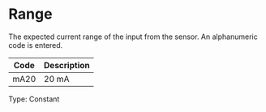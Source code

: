 # Range

The expected current range of the input from the sensor. An alphanumeric code is entered.

| Code | Description |
| ---- | ----------- |
| mA20 | 20 mA       |

Type: Constant
